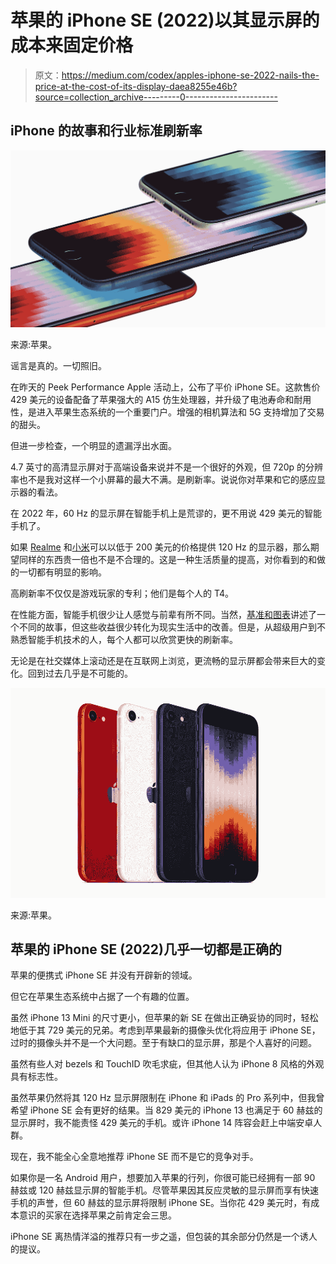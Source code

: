 # 苹果的 iPhone SE (2022)以其显示屏的成本来固定价格

> 原文：<https://medium.com/codex/apples-iphone-se-2022-nails-the-price-at-the-cost-of-its-display-daea8255e46b?source=collection_archive---------0----------------------->

## iPhone 的故事和行业标准刷新率

![](img/8fa336b882d83e0f8fd0bcbfb774f463.png)

来源:苹果。

谣言是真的。一切照旧。

在昨天的 Peek Performance Apple 活动上，公布了平价 iPhone SE。这款售价 429 美元的设备配备了苹果强大的 A15 仿生处理器，并升级了电池寿命和耐用性，是进入苹果生态系统的一个重要门户。增强的相机算法和 5G 支持增加了交易的甜头。

但进一步检查，一个明显的遗漏浮出水面。

4.7 英寸的高清显示屏对于高端设备来说并不是一个很好的外观，但 720p 的分辨率也不是我对这样一个小屏幕的最大不满。是刷新率。说说你对苹果和它的感应显示器的看法。

在 2022 年，60 Hz 的显示屏在智能手机上是荒谬的，更不用说 429 美元的智能手机了。

如果 [Realme](https://www.amazon.in/realme-Storage-Processor-Triple-Display/dp/B09RMG1M98/ref=sr_1_1?adgrpid=62992311740&ext_vrnc=hi&gclid=Cj0KCQiAmpyRBhC-ARIsABs2EApxeMClX0j1BUWaeTPQmIHYR05GQPJiHcIl6Z98XBjj_tBdx9hqOqcaAg3HEALw_wcB&hvadid=398059829956&hvdev=c&hvlocphy=1007768&hvnetw=g&hvqmt=e&hvrand=8689046250693372407&hvtargid=kwd-1188313309897&hydadcr=24568_1971427&keywords=realme+narzo+50&qid=1646800578&sr=8-1) 和[小米](https://www.mi.com/global/product/redmi-note-11-pro-5g/)可以以低于 200 美元的价格提供 120 Hz 的显示器，那么期望同样的东西贵一倍也不是不合理的。这是一种生活质量的提高，对你看到的和做的一切都有明显的影响。

高刷新率不仅仅是游戏玩家的专利；他们是每个人的 T4。

在性能方面，智能手机很少让人感觉与前辈有所不同。当然，[基准和图表](https://in.pcmag.com/mobile-phones/145051/iphone-13-benchmarks-apples-a15-chip-crushes-qualcomm)讲述了一个不同的故事，但这些收益很少转化为现实生活中的改善。但是，从超级用户到不熟悉智能手机技术的人，每个人都可以欣赏更快的刷新率。

无论是在社交媒体上滚动还是在互联网上浏览，更流畅的显示屏都会带来巨大的变化。回到过去几乎是不可能的。

![](img/a70a1ea451760535193cdb7f92498ef5.png)

来源:苹果。

## 苹果的 iPhone SE (2022)几乎一切都是正确的

苹果的便携式 iPhone SE 并没有开辟新的领域。

但它在苹果生态系统中占据了一个有趣的位置。

虽然 iPhone 13 Mini 的尺寸更小，但苹果的新 SE 在做出正确妥协的同时，轻松地低于其 729 美元的兄弟。考虑到苹果最新的摄像头优化将应用于 iPhone SE，过时的摄像头并不是一个大问题。至于有缺口的显示屏，那是个人喜好的问题。

虽然有些人对 bezels 和 TouchID 吹毛求疵，但其他人认为 iPhone 8 风格的外观具有标志性。

虽然苹果仍然将其 120 Hz 显示屏限制在 iPhone 和 iPads 的 Pro 系列中，但我曾希望 iPhone SE 会有更好的结果。当 829 美元的 iPhone 13 也满足于 60 赫兹的显示屏时，我不能责怪 429 美元的手机。或许 iPhone 14 阵容会赶上中端安卓人群。

现在，我不能全心全意地推荐 iPhone SE 而不是它的竞争对手。

如果你是一名 Android 用户，想要加入苹果的行列，你很可能已经拥有一部 90 赫兹或 120 赫兹显示屏的智能手机。尽管苹果因其反应灵敏的显示屏而享有快速手机的声誉，但 60 赫兹的显示屏将限制 iPhone SE。当你花 429 美元时，有成本意识的买家在选择苹果之前肯定会三思。

iPhone SE 离热情洋溢的推荐只有一步之遥，但包装的其余部分仍然是一个诱人的提议。